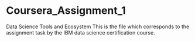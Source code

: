 # Coursera_Assignment_1
Data Science Tools and Ecosystem
This is the file which corresponds to the assignment task by the IBM data science certification course. 
